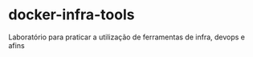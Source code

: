# docker-infra-tools
Laboratório para praticar a utilização de ferramentas de infra, devops e afins
